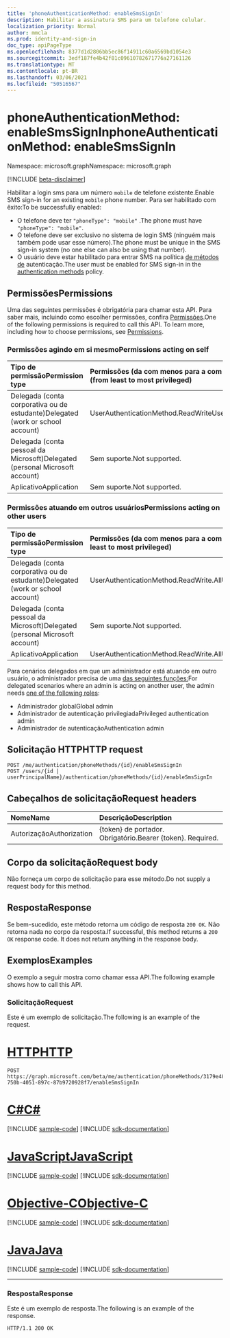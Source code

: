 ```yaml
---
title: 'phoneAuthenticationMethod: enableSmsSignIn'
description: Habilitar a assinatura SMS para um telefone celular.
localization_priority: Normal
author: mmcla
ms.prod: identity-and-sign-in
doc_type: apiPageType
ms.openlocfilehash: 8377d1d2806bb5ec86f14911c60a6569bd1054e3
ms.sourcegitcommit: 3edf187fe4b42f81c09610782671776a27161126
ms.translationtype: MT
ms.contentlocale: pt-BR
ms.lasthandoff: 03/06/2021
ms.locfileid: "50516567"
---
```

# <a name="phoneauthenticationmethod-enablesmssignin"></a><span data-ttu-id="2f60d-103">phoneAuthenticationMethod: enableSmsSignIn</span><span class="sxs-lookup"><span data-stu-id="2f60d-103">phoneAuthenticationMethod: enableSmsSignIn</span></span>

<span data-ttu-id="2f60d-104">Namespace: microsoft.graph</span><span class="sxs-lookup"><span data-stu-id="2f60d-104">Namespace: microsoft.graph</span></span>

[!INCLUDE [beta-disclaimer](../../includes/beta-disclaimer.md)]

<span data-ttu-id="2f60d-105">Habilitar a login sms para um número `mobile` de telefone existente.</span><span class="sxs-lookup"><span data-stu-id="2f60d-105">Enable SMS sign-in for an existing `mobile` phone number.</span></span> <span data-ttu-id="2f60d-106">Para ser habilitado com êxito:</span><span class="sxs-lookup"><span data-stu-id="2f60d-106">To be successfully enabled:</span></span>

* <span data-ttu-id="2f60d-107">O telefone deve ter `"phoneType": "mobile"` .</span><span class="sxs-lookup"><span data-stu-id="2f60d-107">The phone must have `"phoneType": "mobile"`.</span></span>
* <span data-ttu-id="2f60d-108">O telefone deve ser exclusivo no sistema de login SMS (ninguém mais também pode usar esse número).</span><span class="sxs-lookup"><span data-stu-id="2f60d-108">The phone must be unique in the SMS sign-in system (no one else can also be using that number).</span></span>
* <span data-ttu-id="2f60d-109">O usuário deve estar habilitado para entrar SMS na política [de métodos de](/azure/active-directory/authentication/concept-authentication-methods) autenticação.</span><span class="sxs-lookup"><span data-stu-id="2f60d-109">The user must be enabled for SMS sign-in in the [authentication methods](/azure/active-directory/authentication/concept-authentication-methods) policy.</span></span>

## <a name="permissions"></a><span data-ttu-id="2f60d-110">Permissões</span><span class="sxs-lookup"><span data-stu-id="2f60d-110">Permissions</span></span>

<span data-ttu-id="2f60d-p102">Uma das seguintes permissões é obrigatória para chamar esta API. Para saber mais, incluindo como escolher permissões, confira [Permissões](/graph/permissions-reference).</span><span class="sxs-lookup"><span data-stu-id="2f60d-p102">One of the following permissions is required to call this API. To learn more, including how to choose permissions, see [Permissions](/graph/permissions-reference).</span></span>

### <a name="permissions-acting-on-self"></a><span data-ttu-id="2f60d-113">Permissões agindo em si mesmo</span><span class="sxs-lookup"><span data-stu-id="2f60d-113">Permissions acting on self</span></span>

|<span data-ttu-id="2f60d-114">Tipo de permissão</span><span class="sxs-lookup"><span data-stu-id="2f60d-114">Permission type</span></span>      | <span data-ttu-id="2f60d-115">Permissões (da com menos para a com mais privilégios)</span><span class="sxs-lookup"><span data-stu-id="2f60d-115">Permissions (from least to most privileged)</span></span>              |
|:---------------------------------------|:-------------------------|
| <span data-ttu-id="2f60d-116">Delegada (conta corporativa ou de estudante)</span><span class="sxs-lookup"><span data-stu-id="2f60d-116">Delegated (work or school account)</span></span>     | <span data-ttu-id="2f60d-117">UserAuthenticationMethod.ReadWrite</span><span class="sxs-lookup"><span data-stu-id="2f60d-117">UserAuthenticationMethod.ReadWrite</span></span> |
| <span data-ttu-id="2f60d-118">Delegada (conta pessoal da Microsoft)</span><span class="sxs-lookup"><span data-stu-id="2f60d-118">Delegated (personal Microsoft account)</span></span> | <span data-ttu-id="2f60d-119">Sem suporte.</span><span class="sxs-lookup"><span data-stu-id="2f60d-119">Not supported.</span></span> |
| <span data-ttu-id="2f60d-120">Aplicativo</span><span class="sxs-lookup"><span data-stu-id="2f60d-120">Application</span></span>                            | <span data-ttu-id="2f60d-121">Sem suporte.</span><span class="sxs-lookup"><span data-stu-id="2f60d-121">Not supported.</span></span> |

### <a name="permissions-acting-on-other-users"></a><span data-ttu-id="2f60d-122">Permissões atuando em outros usuários</span><span class="sxs-lookup"><span data-stu-id="2f60d-122">Permissions acting on other users</span></span>

|<span data-ttu-id="2f60d-123">Tipo de permissão</span><span class="sxs-lookup"><span data-stu-id="2f60d-123">Permission type</span></span>      | <span data-ttu-id="2f60d-124">Permissões (da com menos para a com mais privilégios)</span><span class="sxs-lookup"><span data-stu-id="2f60d-124">Permissions (from least to most privileged)</span></span>              |
|:---------------------------------------|:-------------------------|
| <span data-ttu-id="2f60d-125">Delegada (conta corporativa ou de estudante)</span><span class="sxs-lookup"><span data-stu-id="2f60d-125">Delegated (work or school account)</span></span>     | <span data-ttu-id="2f60d-126">UserAuthenticationMethod.ReadWrite.All</span><span class="sxs-lookup"><span data-stu-id="2f60d-126">UserAuthenticationMethod.ReadWrite.All</span></span> |
| <span data-ttu-id="2f60d-127">Delegada (conta pessoal da Microsoft)</span><span class="sxs-lookup"><span data-stu-id="2f60d-127">Delegated (personal Microsoft account)</span></span> | <span data-ttu-id="2f60d-128">Sem suporte.</span><span class="sxs-lookup"><span data-stu-id="2f60d-128">Not supported.</span></span> |
| <span data-ttu-id="2f60d-129">Aplicativo</span><span class="sxs-lookup"><span data-stu-id="2f60d-129">Application</span></span>                            | <span data-ttu-id="2f60d-130">UserAuthenticationMethod.ReadWrite.All</span><span class="sxs-lookup"><span data-stu-id="2f60d-130">UserAuthenticationMethod.ReadWrite.All</span></span> |

<span data-ttu-id="2f60d-131">Para cenários delegados em que um administrador está atuando em outro usuário, o administrador precisa de uma [das seguintes funções:](/azure/active-directory/users-groups-roles/directory-assign-admin-roles#available-roles)</span><span class="sxs-lookup"><span data-stu-id="2f60d-131">For delegated scenarios where an admin is acting on another user, the admin needs [one of the following roles](/azure/active-directory/users-groups-roles/directory-assign-admin-roles#available-roles):</span></span>
* <span data-ttu-id="2f60d-132">Administrador global</span><span class="sxs-lookup"><span data-stu-id="2f60d-132">Global admin</span></span>
* <span data-ttu-id="2f60d-133">Administrador de autenticação privilegiada</span><span class="sxs-lookup"><span data-stu-id="2f60d-133">Privileged authentication admin</span></span>
* <span data-ttu-id="2f60d-134">Administrador de autenticação</span><span class="sxs-lookup"><span data-stu-id="2f60d-134">Authentication admin</span></span>

## <a name="http-request"></a><span data-ttu-id="2f60d-135">Solicitação HTTP</span><span class="sxs-lookup"><span data-stu-id="2f60d-135">HTTP request</span></span>

<!-- { "blockType": "ignored" } -->

```http
POST /me/authentication/phoneMethods/{id}/enableSmsSignIn
POST /users/{id | userPrincipalName}/authentication/phoneMethods/{id}/enableSmsSignIn
```

## <a name="request-headers"></a><span data-ttu-id="2f60d-136">Cabeçalhos de solicitação</span><span class="sxs-lookup"><span data-stu-id="2f60d-136">Request headers</span></span>

| <span data-ttu-id="2f60d-137">Nome</span><span class="sxs-lookup"><span data-stu-id="2f60d-137">Name</span></span>          | <span data-ttu-id="2f60d-138">Descrição</span><span class="sxs-lookup"><span data-stu-id="2f60d-138">Description</span></span>   |
|:--------------|:--------------|
| <span data-ttu-id="2f60d-139">Autorização</span><span class="sxs-lookup"><span data-stu-id="2f60d-139">Authorization</span></span> | <span data-ttu-id="2f60d-p103">{token} de portador. Obrigatório.</span><span class="sxs-lookup"><span data-stu-id="2f60d-p103">Bearer {token}. Required.</span></span> |

## <a name="request-body"></a><span data-ttu-id="2f60d-142">Corpo da solicitação</span><span class="sxs-lookup"><span data-stu-id="2f60d-142">Request body</span></span>

<span data-ttu-id="2f60d-143">Não forneça um corpo de solicitação para esse método.</span><span class="sxs-lookup"><span data-stu-id="2f60d-143">Do not supply a request body for this method.</span></span>

## <a name="response"></a><span data-ttu-id="2f60d-144">Resposta</span><span class="sxs-lookup"><span data-stu-id="2f60d-144">Response</span></span>

<span data-ttu-id="2f60d-p104">Se bem-sucedido, este método retorna um código de resposta `200 OK`. Não retorna nada no corpo da resposta.</span><span class="sxs-lookup"><span data-stu-id="2f60d-p104">If successful, this method returns a `200 OK` response code. It does not return anything in the response body.</span></span>

## <a name="examples"></a><span data-ttu-id="2f60d-147">Exemplos</span><span class="sxs-lookup"><span data-stu-id="2f60d-147">Examples</span></span>

<span data-ttu-id="2f60d-148">O exemplo a seguir mostra como chamar essa API.</span><span class="sxs-lookup"><span data-stu-id="2f60d-148">The following example shows how to call this API.</span></span>

### <a name="request"></a><span data-ttu-id="2f60d-149">Solicitação</span><span class="sxs-lookup"><span data-stu-id="2f60d-149">Request</span></span>

<span data-ttu-id="2f60d-150">Este é um exemplo de solicitação.</span><span class="sxs-lookup"><span data-stu-id="2f60d-150">The following is an example of the request.</span></span>

# <a name="http"></a>[<span data-ttu-id="2f60d-151">HTTP</span><span class="sxs-lookup"><span data-stu-id="2f60d-151">HTTP</span></span>](#tab/http)
<!-- {
  "blockType": "request",
  "name": "phoneauthenticationmethod_enablesmssignin"
}-->

```http
POST https://graph.microsoft.com/beta/me/authentication/phoneMethods/3179e48a-750b-4051-897c-87b9720928f7/enableSmsSignIn
```
# <a name="c"></a>[<span data-ttu-id="2f60d-152">C#</span><span class="sxs-lookup"><span data-stu-id="2f60d-152">C#</span></span>](#tab/csharp)
[!INCLUDE [sample-code](../includes/snippets/csharp/phoneauthenticationmethod-enablesmssignin-csharp-snippets.md)]
[!INCLUDE [sdk-documentation](../includes/snippets/snippets-sdk-documentation-link.md)]

# <a name="javascript"></a>[<span data-ttu-id="2f60d-153">JavaScript</span><span class="sxs-lookup"><span data-stu-id="2f60d-153">JavaScript</span></span>](#tab/javascript)
[!INCLUDE [sample-code](../includes/snippets/javascript/phoneauthenticationmethod-enablesmssignin-javascript-snippets.md)]
[!INCLUDE [sdk-documentation](../includes/snippets/snippets-sdk-documentation-link.md)]

# <a name="objective-c"></a>[<span data-ttu-id="2f60d-154">Objective-C</span><span class="sxs-lookup"><span data-stu-id="2f60d-154">Objective-C</span></span>](#tab/objc)
[!INCLUDE [sample-code](../includes/snippets/objc/phoneauthenticationmethod-enablesmssignin-objc-snippets.md)]
[!INCLUDE [sdk-documentation](../includes/snippets/snippets-sdk-documentation-link.md)]

# <a name="java"></a>[<span data-ttu-id="2f60d-155">Java</span><span class="sxs-lookup"><span data-stu-id="2f60d-155">Java</span></span>](#tab/java)
[!INCLUDE [sample-code](../includes/snippets/java/phoneauthenticationmethod-enablesmssignin-java-snippets.md)]
[!INCLUDE [sdk-documentation](../includes/snippets/snippets-sdk-documentation-link.md)]

---


### <a name="response"></a><span data-ttu-id="2f60d-156">Resposta</span><span class="sxs-lookup"><span data-stu-id="2f60d-156">Response</span></span>

<span data-ttu-id="2f60d-157">Este é um exemplo de resposta.</span><span class="sxs-lookup"><span data-stu-id="2f60d-157">The following is an example of the response.</span></span>
<!-- {
  "blockType": "response",
  "truncated": true,
  "@odata.type": "microsoft.graph.None"
} -->

```http
HTTP/1.1 200 OK
```

<!-- uuid: 16cd6b66-4b1a-43a1-adaf-3a886856ed98
2019-02-04 14:57:30 UTC -->
<!-- {
  "type": "#page.annotation",
  "description": "phoneAuthenticationMethod: enableSmsSignIn",
  "keywords": "",
  "section": "documentation",
  "tocPath": ""
}-->
